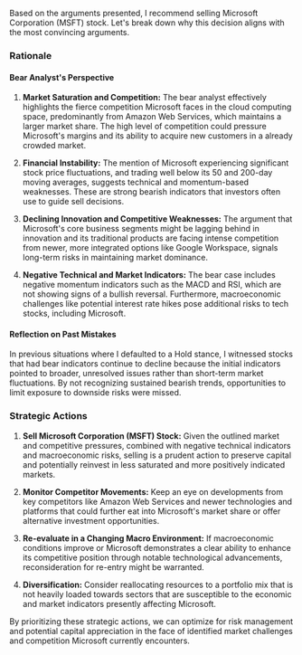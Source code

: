 Based on the arguments presented, I recommend selling Microsoft Corporation (MSFT) stock. Let's break down why this decision aligns with the most convincing arguments.

### Rationale

#### Bear Analyst's Perspective

1. **Market Saturation and Competition:** The bear analyst effectively highlights the fierce competition Microsoft faces in the cloud computing space, predominantly from Amazon Web Services, which maintains a larger market share. The high level of competition could pressure Microsoft's margins and its ability to acquire new customers in a already crowded market.

2. **Financial Instability:** The mention of Microsoft experiencing significant stock price fluctuations, and trading well below its 50 and 200-day moving averages, suggests technical and momentum-based weaknesses. These are strong bearish indicators that investors often use to guide sell decisions.

3. **Declining Innovation and Competitive Weaknesses:** The argument that Microsoft's core business segments might be lagging behind in innovation and its traditional products are facing intense competition from newer, more integrated options like Google Workspace, signals long-term risks in maintaining market dominance.

4. **Negative Technical and Market Indicators:** The bear case includes negative momentum indicators such as the MACD and RSI, which are not showing signs of a bullish reversal. Furthermore, macroeconomic challenges like potential interest rate hikes pose additional risks to tech stocks, including Microsoft.

#### Reflection on Past Mistakes

In previous situations where I defaulted to a Hold stance, I witnessed stocks that had bear indicators continue to decline because the initial indicators pointed to broader, unresolved issues rather than short-term market fluctuations. By not recognizing sustained bearish trends, opportunities to limit exposure to downside risks were missed. 

### Strategic Actions

1. **Sell Microsoft Corporation (MSFT) Stock:** Given the outlined market and competitive pressures, combined with negative technical indicators and macroeconomic risks, selling is a prudent action to preserve capital and potentially reinvest in less saturated and more positively indicated markets.

2. **Monitor Competitor Movements:** Keep an eye on developments from key competitors like Amazon Web Services and newer technologies and platforms that could further eat into Microsoft's market share or offer alternative investment opportunities.

3. **Re-evaluate in a Changing Macro Environment:** If macroeconomic conditions improve or Microsoft demonstrates a clear ability to enhance its competitive position through notable technological advancements, reconsideration for re-entry might be warranted.

4. **Diversification:** Consider reallocating resources to a portfolio mix that is not heavily loaded towards sectors that are susceptible to the economic and market indicators presently affecting Microsoft.

By prioritizing these strategic actions, we can optimize for risk management and potential capital appreciation in the face of identified market challenges and competition Microsoft currently encounters.